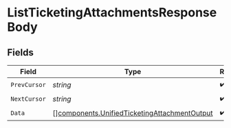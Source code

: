 # ListTicketingAttachmentsResponseBody


## Fields

| Field                                                                                                        | Type                                                                                                         | Required                                                                                                     | Description                                                                                                  |
| ------------------------------------------------------------------------------------------------------------ | ------------------------------------------------------------------------------------------------------------ | ------------------------------------------------------------------------------------------------------------ | ------------------------------------------------------------------------------------------------------------ |
| `PrevCursor`                                                                                                 | *string*                                                                                                     | :heavy_check_mark:                                                                                           | N/A                                                                                                          |
| `NextCursor`                                                                                                 | *string*                                                                                                     | :heavy_check_mark:                                                                                           | N/A                                                                                                          |
| `Data`                                                                                                       | [][components.UnifiedTicketingAttachmentOutput](../../models/components/unifiedticketingattachmentoutput.md) | :heavy_check_mark:                                                                                           | N/A                                                                                                          |